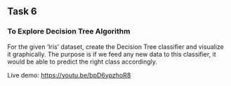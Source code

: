 ## Task 6
### To Explore Decision Tree Algorithm
For the given ‘Iris’ dataset, create the Decision Tree classifier and visualize it graphically. The purpose is if we feed any new data to this classifier, it would be able to predict the right class accordingly.

Live demo: https://youtu.be/bpD6ypzhoR8
